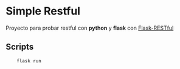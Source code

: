 # Simple Restful

Proyecto para probar restful con **python** y **flask** con [Flask-RESTful](https://flask-restful.readthedocs.io/en/latest/)

## Scripts

````sh
    flask run
````